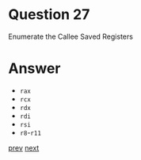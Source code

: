 
# Question 27


Enumerate the Callee Saved Registers


# Answer




* `rax`
* `rcx`
* `rdx`
* `rdi`
* `rsi`
* `r8`-`r11`



[prev](26.md) [next](28.md)
